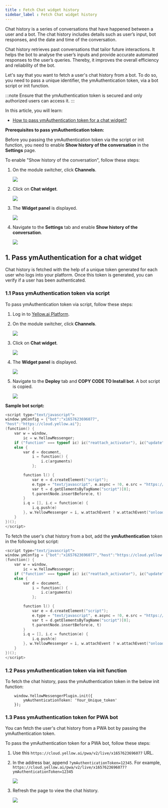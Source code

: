 ```yaml
---
title : Fetch Chat widget history
sidebar_label : Fetch Chat widget history
---
```


Chat history is a series of conversations that have happened between a user and a bot. The chat history includes details such as user’s input, bot responses, and the date and time of the conversation.

Chat history retrieves past conversations that tailor future interactions. It helps the bot to analyse the user’s inputs and provide accurate automated responses to the user’s queries. Thereby, it improves the overall efficiency and reliability of the bot.

Let's say that you want to fetch a user's chat history from a bot. To do so, you need to pass a unique identifier, the ymAuthentication token, via a bot script or init function.

:::note
Ensure that the ymAuthentication token is secured and only authorized users can access it.
:::

In this article, you will learn:

* [How to pass ymAuthentication token for a chat widget?](#1-pass-ymauthentication-for-a-chat-widget)

**Prerequisites to pass ymAuthentication token:**

Before you passing the ymAuthentication token via the script or init function, you need to enable **Show history of the conversation** in the **Settings** page.

To enable "Show history of the conversation", follow these steps:

1. On the module switcher, click **Channels**.

   ![](https://i.imgur.com/UuFZ2eR.png)

2. Click on **Chat widget**.

    ![](https://i.imgur.com/1KzP77W.png)

3. The **Widget panel** is displayed.

    ![](https://i.imgur.com/lO86cQ0.png)
	
4. Navigate to the **Settings** tab and enable **Show history of the conversation**.

   ![](https://i.imgur.com/yti0HdF.png)


## 1. Pass ymAuthentication for a chat widget

Chat history is fetched with the help of a unique token generated for each user who logs into your platform. Once this token is generated, you can verify if a user has been authenticated.

### 1.1 Pass ymAuthentication token via script

To pass ymAuthentication token via script, follow these steps:

1. Log in to [Yellow.ai Platform](https://cloud.yellow.ai).
2. On the module switcher, click **Channels**.

   ![](https://i.imgur.com/UuFZ2eR.png)

3. Click on **Chat widget**.

    ![](https://i.imgur.com/1KzP77W.png)

4. The **Widget panel** is displayed.

   ![](https://i.imgur.com/lO86cQ0.png)
	
5. Navigate to the **Deploy** tab and **COPY CODE TO Install bot**. A bot script is copied.
 
    ![](https://i.imgur.com/2Mstpsg.png)

	
**Sample bot script:**
	
```c
<script type="text/javascript">
window.ymConfig = {"bot":"x1657623696077",
"host":"https://cloud.yellow.ai"};
(function() {
    var w = window,
        ic = w.YellowMessenger;
    if ("function" === typeof ic) ic("reattach_activator"), ic("update", ymConfig);
    else {
        var d = document,
            i = function() {
                i.c(arguments)
            };

        function l() {
            var e = d.createElement("script");
            e.type = "text/javascript", e.async = !0, e.src = "https://cdn.yellowmessenger.com/plugin/widget-v2/latest/dist/main.min.js";
            var t = d.getElementsByTagName("script")[0];
            t.parentNode.insertBefore(e, t)
        }
        i.q = [], i.c = function(e) {
            i.q.push(e)
        }, w.YellowMessenger = i, w.attachEvent ? w.attachEvent("onload", l) : w.addEventListener("load", l, !1)
    }
})(); 
</script>
```

To fetch the user's chat history from a bot, add the **ymAuthentication** token in the following bot script:
 
```c
<script type="text/javascript">
window.ymConfig = {"bot":"x1657623696077","host":"https://cloud.yellow.ai", "ymAuthenticationToken": "1234"};  // Add ymAuthenticationToken here
(function() {
    var w = window,
        ic = w.YellowMessenger;
    if ("function" === typeof ic) ic("reattach_activator"), ic("update", ymConfig);
    else {
        var d = document,
            i = function() {
                i.c(arguments)
            };

        function l() {
            var e = d.createElement("script");
            e.type = "text/javascript", e.async = !0, e.src = "https://cdn.yellowmessenger.com/plugin/widget-v2/latest/dist/main.min.js";
            var t = d.getElementsByTagName("script")[0];
            t.parentNode.insertBefore(e, t)
        }
        i.q = [], i.c = function(e) {
            i.q.push(e)
        }, w.YellowMessenger = i, w.attachEvent ? w.attachEvent("onload", l) : w.addEventListener("load", l, !1)
    }
})(); 
</script>
```
  
### 1.2 Pass ymAuthentication token via init function

To fetch the chat history, pass the ymAuthentication token in the below init function: 

```	
    window.YellowMessengerPlugin.init({
		ymAuthenticationToken: 'Your_Unique_token'
	});

```

### 1.3 Pass ymAuthentication token for PWA bot

You can fetch the user's chat history from a PWA bot by passing the ymAuthentication token.

To pass the ymAuthentication token for a PWA bot, follow these steps:

1. Use this `https://cloud.yellow.ai/pwa/v2/live/x1657623696077` URL.  

2. In the address bar, append `?ymAuthenticationToken=12345`. 
   For example, `https://cloud.yellow.ai/pwa/v2/live/x1657623696077?ymAuthenticationToken=12345`
   
   ![](https://i.imgur.com/74H5PE5.png)
 
3. Refresh the page to view the chat history.

   ![](https://i.imgur.com/dvkn3bQ.png)